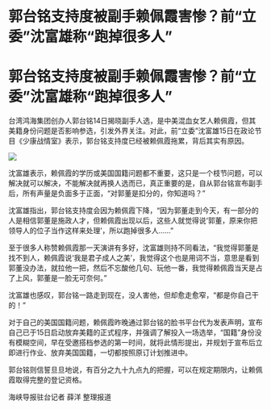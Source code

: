 # 郭台铭支持度被副手赖佩霞害惨？前“立委”沈富雄称“跑掉很多人”

# 郭台铭支持度被副手赖佩霞害惨？前“立委”沈富雄称“跑掉很多人”

台湾鸿海集团创办人郭台铭14日揭晓副手人选，是中美混血女艺人赖佩霞，但其美籍身份问题是否影响参选，引发外界关注。对此，前“立委”沈富雄15日在政论节目《少康战情室》表示，郭台铭支持度已经被赖佩霞拖累，背后其实有原因。

![](https://inews.gtimg.com/om_bt/OZi0DZu1PX8x264rWOpshpa8plV0XXAZzldjGjS3iiUB8AA/1000)

沈富雄表示，赖佩霞的学历或美国国籍问题都不重要，这只是一个枝节问题，可以解决就可以解决，不能解决就再换人选而已，真正重要的是，自从郭台铭宣布副手后，所有声量是负面多于正面，“对郭董是扣分的，你知道吗？”

沈富雄指出，郭台铭支持度会因为赖佩霞下降，“因为郭董走到今天，有一部分的人是相信郭董是施政人才，但赖佩霞出现以后，这些人就觉得说‘郭董，原来你把领导人的位子当作这样来处理’，所以跑掉很多人……”

至于很多人称赞赖佩霞那一天演讲有多好，沈富雄则持不同看法，“我觉得郭董是找不到人，赖佩霞说‘我是君子成人之美’，我觉得这个也是用词不当，意思是看到郭董没办法，就拉他一把，然后不忘酸他几句、玩他一番，我觉得赖佩霞当天是占了上风，郭董是一脸无可奈何。”

沈富雄也感叹，郭台铭一路走到现在，没人害他，但却愈走愈窄，“都是你自己干的！”

对于自己的美国国籍问题，赖佩霞昨晚通过郭台铭的脸书平台代为发表声明，宣布自己已于15日启动放弃美籍的正式程序，并强调了解投入一场选举，“国籍”身份没有模糊空间，早在受邀搭档参选的第一时间，就将此情形提出，并规划于宣布后立即进行作业、放弃美国国籍，一切都按照原订计划推进中。

郭台铭则信誓旦旦地说，有百分之九十九点九的把握，可以在规定期限内，让赖佩霞取得完整的登记资格。

海峡导报驻台记者 薛洋 整理报道

